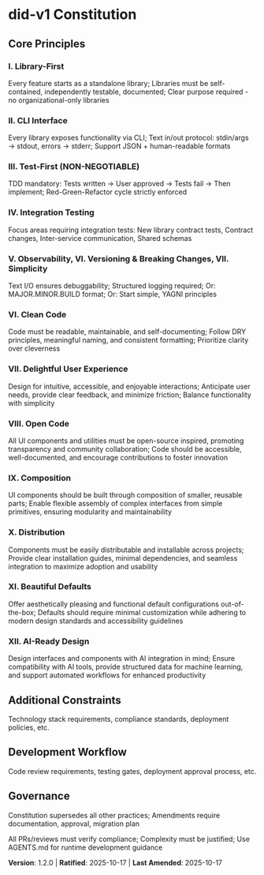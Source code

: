 <!--
Sync Impact Report:
- Updated constitution with new UI/UX principles based on shadcn/ui core principles
- Added Principles VIII-XII: Open Code, Composition, Distribution, Beautiful Defaults, AI-Ready Design
- Incremented version from 1.1.0 to 1.2.0 (MINOR bump for new principles)
- Updated LAST_AMENDED_DATE to 2025-10-17
- Filled in missing RATIFIED_DATE (was TODO)
- Updated .specify/templates/plan-template.md Constitution Check section with concrete principle requirements
- No other template updates needed as constitution references are minimal
- README.md unchanged as it doesn't reference constitution
-->

# did-v1 Constitution

## Core Principles

### I. Library-First

Every feature starts as a standalone library; Libraries must be self-contained, independently testable, documented; Clear purpose required - no organizational-only libraries

### II. CLI Interface

Every library exposes functionality via CLI; Text in/out protocol: stdin/args → stdout, errors → stderr; Support JSON + human-readable formats

### III. Test-First (NON-NEGOTIABLE)

TDD mandatory: Tests written → User approved → Tests fail → Then implement; Red-Green-Refactor cycle strictly enforced

### IV. Integration Testing

Focus areas requiring integration tests: New library contract tests, Contract changes, Inter-service communication, Shared schemas

### V. Observability, VI. Versioning & Breaking Changes, VII. Simplicity

Text I/O ensures debuggability; Structured logging required; Or: MAJOR.MINOR.BUILD format; Or: Start simple, YAGNI principles

### VI. Clean Code

Code must be readable, maintainable, and self-documenting; Follow DRY principles, meaningful naming, and consistent formatting; Prioritize clarity over cleverness

### VII. Delightful User Experience

Design for intuitive, accessible, and enjoyable interactions; Anticipate user needs, provide clear feedback, and minimize friction; Balance functionality with simplicity

### VIII. Open Code

All UI components and utilities must be open-source inspired, promoting transparency and community collaboration; Code should be accessible, well-documented, and encourage contributions to foster innovation

### IX. Composition

UI components should be built through composition of smaller, reusable parts; Enable flexible assembly of complex interfaces from simple primitives, ensuring modularity and maintainability

### X. Distribution

Components must be easily distributable and installable across projects; Provide clear installation guides, minimal dependencies, and seamless integration to maximize adoption and usability

### XI. Beautiful Defaults

Offer aesthetically pleasing and functional default configurations out-of-the-box; Defaults should require minimal customization while adhering to modern design standards and accessibility guidelines

### XII. AI-Ready Design

Design interfaces and components with AI integration in mind; Ensure compatibility with AI tools, provide structured data for machine learning, and support automated workflows for enhanced productivity

## Additional Constraints

Technology stack requirements, compliance standards, deployment policies, etc.

## Development Workflow

Code review requirements, testing gates, deployment approval process, etc.

## Governance

Constitution supersedes all other practices; Amendments require documentation, approval, migration plan

All PRs/reviews must verify compliance; Complexity must be justified; Use AGENTS.md for runtime development guidance

**Version**: 1.2.0 | **Ratified**: 2025-10-17 | **Last Amended**: 2025-10-17
